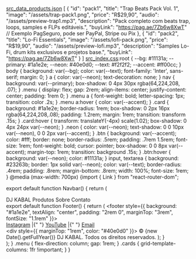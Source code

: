 [src_data_products.json](https://github.com/user-attachments/files/22027637/src_data_products.json)
[
  {
    "id": "pack1",
    "title": "Trap Beats Pack Vol. 1",
    "image": "/assets/trap-pack1.png",
    "price": "R$29,90",
    "audio": "/assets/preview-trap1.mp3",
    "description": "Pack completo com beats trap, loops, samples e FLPs editáveis.",
    "buyLink": "https://pag.ae/7Zb6w8XwT"  // Exemplo PagSeguro, pode ser PayPal, Stripe ou Pix
  },
  {
    "id": "pack2",
    "title": "Lo-Fi Essentials",
    "image": "/assets/lofi-pack.png",
    "price": "R$19,90",
    "audio": "/assets/preview-lofi.mp3",
    "description": "Samples Lo-Fi, drum kits exclusivos e projetos base.",
    "buyLink": "https://pag.ae/7Zb6w8XwT"
  }
]
[src_index.css](https://github.com/user-attachments/files/22027646/src_index.css):root {
  --bg: #11131a;
  --primary: #1a1e2e;
  --neon: #40e0d0;
  --text: #f2f2f2;
  --accent: #ff00cc;
}
body {
  background: var(--bg);
  color: var(--text);
  font-family: 'Inter', sans-serif;
  margin: 0;
}
a {
  color: var(--neon);
  text-decoration: none;
}
nav {
  background: var(--primary);
  box-shadow: 0 4px 30px rgba(64,224,208, .07);
}
.menu {
  display: flex;
  gap: 2rem;
  align-items: center;
  justify-content: center;
  padding: 1rem 0;
}
.menu a {
  font-weight: bold;
  letter-spacing: 1px;
  transition: color .2s;
}
.menu a:hover {
  color: var(--accent);
}
.card {
  background: #1a1e2e;
  border-radius: 1rem;
  box-shadow: 0 2px 16px rgba(64,224,208,.08);
  padding: 1.2rem;
  margin: 1rem;
  transition: transform .15s;
}
.card:hover {
  transform: translateY(-4px) scale(1.02);
  box-shadow: 0 4px 24px var(--neon);
}
.neon {
  color: var(--neon);
  text-shadow: 0 0 10px var(--neon), 0 0 2px var(--accent);
}
.btn {
  background: var(--accent);
  color: #fff;
  border: none;
  border-radius: .5rem;
  padding: .7rem 1.5rem;
  font-size: 1rem;
  font-weight: bold;
  cursor: pointer;
  box-shadow: 0 0 8px var(--accent);
  margin-top: 1rem;
  transition: background .15s;
}
.btn:hover {
  background: var(--neon);
  color: #11131a;
}
input, textarea {
  background: #23263b;
  border: 1px solid var(--neon);
  color: var(--text);
  border-radius: .4rem;
  padding: .8rem;
  margin-bottom: .8rem;
  width: 100%;
  font-size: 1rem;
}
@media (max-width: 700px) {import { Link } from "react-router-dom";

export default function Navbar() {
  return (
    <nav>
      <div className="menu">
        <Link to="/"><span className="neon">DJ KABAL</span></Link>
        <Link to="/produtos">Produtos</Link>
        <Link to="/sobre">Sobre</Link>
        <Link to="/contato">Contato</Link>
      </div>export default function Footer() {
  return (
    <footer style={{
      background: "#1a1e2e",
      textAlign: "center",
      padding: "2rem 0",
      marginTop: "3rem",
      fontSize: "1.1rem"
    }}>
      <div>
        <a href="https://instagram.com/sua_rede" target="_blank" rel="noopener noreferrer">Instagram</a> |{" "}
        <a href="https://youtube.com/sua_rede" target="_blank" rel="noopener noreferrer">YouTube</a> |{" "}
        <a href="mailto:seuemail@email.com">Email</a>
      </div>
      <div style={{ marginTop: "1rem", color: "#40e0d0" }}>
        © {new Date().getFullYear()} DJ KABAL. Todos os direitos reservados.
      </div>
    </footer>
  );
}
    </nav>
  );
}
  .menu { flex-direction: column; gap: 1rem; }
  .cards { grid-template-columns: 1fr !important; }
}
